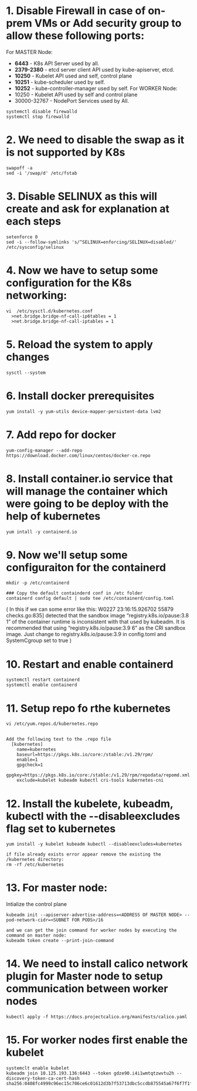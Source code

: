 # 1. Disable Firewall in case of on-prem VMs or Add security group to allow these following ports:
 For MASTER Node:
  - **6443** - K8s API Server used by all.
  - **2379-2380** - etcd server client API used by kube-apiserver, etcd.
  - **10250** - Kubelet API used and self, control plane
  - **10251** - kube-scheduler used by self.
  - **10252** - kube-controller-manager used by self.
 For WORKER Node:
  - 10250 - Kubelet API used by self and control plane
  - 30000-32767 - NodePort Services used by All.

  ```
  systemctl disable firewalld
  systemctl stop firewalld
```

# 2. We need to disable the swap as it is not supported by K8s
  ```
  swapoff -a
  sed -i '/swap/d' /etc/fstab
```

# 3. Disable SELINUX as this will create and ask for explanation at each steps
  ```
  setenforce 0
  sed -i --follow-symlinks 's/^SELINUX=enforcing/SELINUX=disabled/' /etc/sysconfig/selinux
```

# 4. Now we have to setup some configuration for the K8s networking:
  ```
  vi  /etc/sysctl.d/kubernetes.conf
  	>net.bridge.bridge-nf-call-ip6tables = 1
  	>net.bridge.bridge-nf-call-iptables = 1
```

# 5. Reload the system to apply changes
  ```
  sysctl --system
```

# 6. Install docker prerequisites
  ```
  yum install -y yum-utils device-mapper-persistent-data lvm2
```

# 7. Add repo for docker
  ```
  yum-config-manager --add-repo https://download.docker.com/linux/centos/docker-ce.repo
```

# 8. Install container.io service that will manage the container which were going to be deploy with the help of kubernetes
  ```
  yum intall -y containerd.io
```

# 9. Now we'll setup some configuraiton for the containerd
  ```
  mkdir -p /etc/containerd

  ### Copy the default containderd conf in /etc folder
  containerd config default | sudo tee /etc/containerd/config.toml
```

  ( In this if we can some error like this: W0227 23:16:15.926702 55879 checks.go:835] detected that the sandbox image “registry.k8s.io/pause:3.8 1” of the container runtime is 
    inconsistent with that used by kubeadm. It is recommended that using “registry.k8s.io/pause:3.9 6” as the CRI sandbox image.
	  Just change to registry.k8s.io/pause:3.9 in config.toml and 
	  SystemCgroup set to true )

# 10. Restart and enable containerd
  ```
  systemctl restart containerd
  systemctl enable containerd
```

# 11. Setup repo fo rthe kubernetes
  ```
  vi /etc/yum.repos.d/kubernetes.repo


  Add the following text to the .repo file
    [kubernetes]
	  name=kubernetes
	  baseurl=https://pkgs.k8s.io/core:/stable:/v1.29/rpm/
	  enable=1
	  gpgcheck=1
	  gpgkey=https://pkgs.k8s.io/core:/stable:/v1.29/rpm/repodata/repomd.xml.key
	  exclude=kubelet kubeadm kubectl cri-tools kubernetes-cni
```

# 12. Install the kubelete, kubeadm, kubectl with the --disableexcludes flag set to kubernetes
  ```
  yum install -y kubelet kubeadm kubectl --disableexcludes=kubernetes

  if file already exists error appear remove the existing the /kubernetes directory:
  rm -rf /etc/kubernetes
```

# 13. For master node:
  Intialize the control plane 
  ```
  kubeadm init --apiserver-advertise-address=<ADDRESS OF MASTER NODE> --pod-network-cidr=<SUBNET FOR PODS>/16

  and we can get the join command for worker nodes by executing the command on master node:
  kubeadm token create --print-join-command
```

# 14. We need to install calico network plugin for Master node to setup communication between worker nodes
```
kubectl apply -f https://docs.projectcalico.org/manifests/calico.yaml
```

# 15. For worker nodes first enable the kubelet 
  ```
  systemclt enable kubelet
  kubeadm join 10.125.193.136:6443 --token gdze90.i4i1wmtqtzwvtu2h --discovery-token-ca-cert-hash sha256:0408fc4999c96ec15c706ce6c01612d3b7f53713dbc5ccdb875545a67f6f7f1f
  ```











